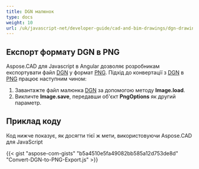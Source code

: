 ```yaml
---
title: DGN малюнок
type: docs
weight: 10
url: /uk/javascript-net/developer-guide/cad-and-bim-drawings/dgn-drawing/
---
```


## **Експорт формату DGN в PNG**

Aspose.CAD для Javascript в Angular дозволяє розробникам експортувати файл [DGN](https://docs.fileformat.com/cad/dgn/) у формат [PNG](https://docs.fileformat.com/image/png/).
Підхід до конвертації з [DGN](https://docs.fileformat.com/cad/dgn/) в [PNG](https://docs.fileformat.com/image/png/) працює наступним чином:

1. Завантажте файл малюнка [DGN](https://docs.fileformat.com/cad/dgn/) за допомогою методу **Image.load**.
1. Викличте **Image.save**, передавши об'єкт **PngOptions** як другий параметр.

## Приклад коду

Код нижче показує, як досягти тієї ж мети, використовуючи Aspose.CAD для JavaScript

{{< gist "aspose-com-gists" "b5a4510e5fa49082bb585a12d753de8d" "Convert-DGN-to-PNG-Export.js" >}}
